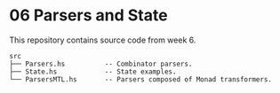 # 06 Parsers and State

This repository contains source code from week 6.

```
src
├── Parsers.hs          -- Combinator parsers.
├── State.hs            -- State examples.
└── ParsersMTL.hs       -- Parsers composed of Monad transformers.
```